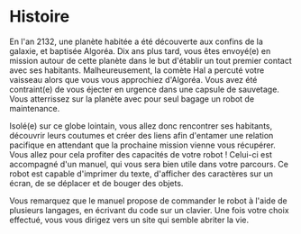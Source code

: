 # Histoire

En l'an 2132, une planète habitée a été découverte aux confins de la galaxie, et baptisée Algoréa. Dix ans plus tard, vous êtes envoyé(e) en mission autour de cette planète dans le but d'établir un tout premier contact avec ses habitants. Malheureusement, la comète Hal a percuté votre vaisseau alors que vous vous approchiez d'Algoréa. Vous avez été contraint(e) de vous éjecter en urgence dans une capsule de sauvetage. Vous atterrissez sur la planète avec pour seul bagage un robot de maintenance.

Isolé(e) sur ce globe lointain, vous allez donc rencontrer ses habitants, découvrir leurs coutumes et créer des liens afin d'entamer une relation pacifique en attendant que la prochaine mission vienne vous récupérer. Vous allez pour cela profiter des capacités de votre robot ! Celui-ci est accompagné d'un manuel, qui vous sera bien utile dans votre parcours. Ce robot est capable d'imprimer du texte, d'afficher des caractères sur un écran, de se déplacer et de bouger des objets.

Vous remarquez que le manuel propose de commander le robot à l'aide de plusieurs langages, en écrivant du code sur un clavier. Une fois votre choix effectué, vous vous dirigez vers un site qui semble abriter la vie.